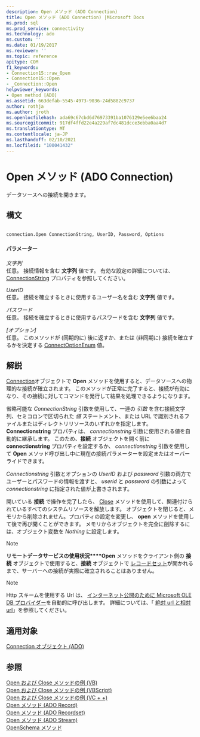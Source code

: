 ```yaml
---
description: Open メソッド (ADO Connection)
title: Open メソッド (ADO Connection) |Microsoft Docs
ms.prod: sql
ms.prod_service: connectivity
ms.technology: ado
ms.custom: ''
ms.date: 01/19/2017
ms.reviewer: ''
ms.topic: reference
apitype: COM
f1_keywords:
- Connection15::raw_Open
- Connection15::Open
- _Connection::Open
helpviewer_keywords:
- Open method [ADO]
ms.assetid: 663defab-5545-4973-9036-24d5882c9737
author: rothja
ms.author: jroth
ms.openlocfilehash: ada69c67cbd6d76973391ba1076129e5ee6baa24
ms.sourcegitcommit: 917df4ffd22e4a229af7dc481dcce3ebba0aa4d7
ms.translationtype: MT
ms.contentlocale: ja-JP
ms.lasthandoff: 02/10/2021
ms.locfileid: "100041432"
---
```

# <a name="open-method-ado-connection"></a>Open メソッド (ADO Connection)
データソースへの接続を開きます。  
  
## <a name="syntax"></a>構文  
  
```  
  
connection.Open ConnectionString, UserID, Password, Options  
```  
  
#### <a name="parameters"></a>パラメーター  
 *文字列*  
 任意。 接続情報を含む **文字列** 値です。 有効な設定の詳細については、 [ConnectionString](./connectionstring-property-ado.md) プロパティを参照してください。  
  
 *UserID*  
 任意。 接続を確立するときに使用するユーザー名を含む **文字列** 値です。  
  
 *パスワード*  
 任意。 接続を確立するときに使用するパスワードを含む **文字列** 値です。  
  
 *[オプション]*  
 任意。 このメソッドが (同期的に) 後に返すか、または (非同期に) 接続を確立するかを決定する [ConnectOptionEnum](./connectoptionenum.md) 値。  
  
## <a name="remarks"></a>解説  
 [Connection](./connection-object-ado.md)オブジェクトで **Open** メソッドを使用すると、データソースへの物理的な接続が確立されます。 このメソッドが正常に完了すると、接続が有効になり、その接続に対してコマンドを発行して結果を処理できるようになります。  
  
 省略可能な *ConnectionString* 引数を使用して、一連の *引数* を含む接続文字列、セミコロンで区切られた *値* ステートメント、または URL で識別されるファイルまたはディレクトリリソースのいずれかを指定します。 **Connectionstring** プロパティは、 *connectionstring* 引数に使用される値を自動的に継承します。 このため、**接続** オブジェクトを開く前に **connectionstring** プロパティを設定するか、 *connectionstring* 引数を使用して **Open** メソッド呼び出し中に現在の接続パラメーターを設定またはオーバーライドできます。  
  
 *Connectionstring* 引数とオプションの *UserID* および *password* 引数の両方でユーザーとパスワードの情報を渡すと、 *userid* と *password* の引数によって *connectionstring* に指定された値が上書きされます。  
  
 開いている **接続** で操作を完了したら、 [Close](./close-method-ado.md) メソッドを使用して、関連付けられているすべてのシステムリソースを解放します。 オブジェクトを閉じると、メモリから削除されません。プロパティの設定を変更し、 **open** メソッドを使用して後で再び開くことができます。 メモリからオブジェクトを完全に削除するには、オブジェクト変数を *Nothing* に設定します。  
  
> [!NOTE]
>  **リモートデータサービスの使用状況****Open** メソッドをクライアント側の **接続** オブジェクトで使用すると、**接続** オブジェクトで [レコードセット](./recordset-object-ado.md)が開かれるまで、サーバーへの接続が実際に確立されることはありません。  
  
> [!NOTE]
>  Http スキームを使用する Url は、 [インターネット公開のために Microsoft OLE DB プロバイダー](../../guide/appendixes/microsoft-ole-db-provider-for-internet-publishing.md)を自動的に呼び出します。 詳細については、「 [絶対 url と相対 url](../../guide/data/absolute-and-relative-urls.md)」を参照してください。  
  
## <a name="applies-to"></a>適用対象  
 [Connection オブジェクト (ADO)](./connection-object-ado.md)  
  
## <a name="see-also"></a>参照  
 [Open および Close メソッドの例 (VB)](./open-and-close-methods-example-vb.md)   
 [Open および Close メソッドの例 (VBScript)](./open-and-close-methods-example-vbscript.md)   
 [Open および Close メソッドの例 (VC + +)](./open-and-close-methods-example-vc.md)   
 [Open メソッド (ADO Record)](./open-method-ado-record.md)   
 [Open メソッド (ADO Recordset)](./open-method-ado-recordset.md)   
 [Open メソッド (ADO Stream)](./open-method-ado-stream.md)   
 [OpenSchema メソッド](./openschema-method.md)